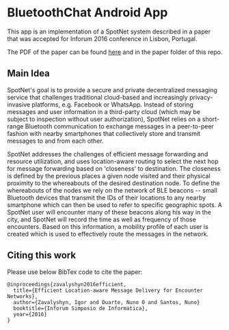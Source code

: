 # BluetoothChat Android App

This app is an implementation of a SpotNet system described in a paper that was accepted for Inforum 2016 conference in Lisbon, Portugal. 

The PDF of the paper can be found [here](https://pdfs.semanticscholar.org/ad20/30eaf65da32199a71b30d200036a96b7652b.pdf) and in the paper folder of this repo. 

## Main Idea

SpotNet's goal is to provide a secure and private decentralized messaging service that challenges traditional cloud-based and increasingly privacy-invasive platforms, e.g. Facebook or WhatsApp. Instead of storing messages and user information in a third-party cloud (which may be subject to inspection without user authorization), SpotNet relies on a short-range Bluetooth communication to exchange messages in a peer-to-peer fashion with nearby smartphones that collectively store and transmit messages to and from each other.

SpotNet addresses the challenges of efficient message forwarding and resource utilization, and uses location-aware routing to select the next hop for message forwarding based on 'closeness' to destination. The closeness is defined by the previous places a given node visited and their physical proximity to the whereabouts of the desired destination node. To define the whereabouts of the nodes we rely on the network of BLE beacons -- small Bluetooth devices that transmit the IDs of their locations to any nearby smartphone which can then be used to refer to specific geographic spots. A SpotNet user will encounter many of these beacons along his way in the city, and SpotNet will record the time as well as frequency of those encounters. Based on this information, a mobility profile of each user is created which is used to effectively route the messages in the network.


## Citing this work

Please use below BibTex code to cite the paper:

```
@inproceedings{zavalyshyn2016efficient,
  title={Efficient Location-aware Message Delivery for Encounter Networks},
  author={Zavalyshyn, Igor and Duarte, Nuno O and Santos, Nuno}
  booktitle={Inforum Simposio de Informatica},
  year={2016}
}

```
